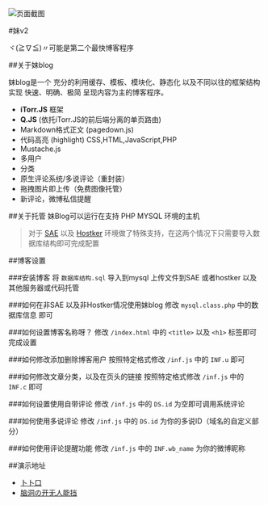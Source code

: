 
![页面截图](http://ww4.sinaimg.cn/large/a15b4afegw1enswvuws5eg20fo0b1jrd.gif)

#妹v2

ヾ(≧∇≦)〃可能是第二个最快博客程序

##关于妹blog

妹blog是一个 充分的利用缓存、模板、模块化、静态化 以及不同以往的框架结构 实现 快速、明确、极简 呈现内容为主的博客程序。


- **iTorr.JS** 框架
- **Q.JS** (依托iTorr.JS的前后端分离的单页路由)
- Markdown格式正文 (pagedown.js)
- 代码高亮 (highlight) CSS,HTML,JavaScript,PHP
- Mustache.js
- 多用户
- 分类
- 原生评论系统/多说评论（重封装）
- 拖拽图片即上传（免费图像托管）
- 新评论，微博私信提醒



##关于托管
妹Blog可以运行在支持 PHP MYSQL 环境的主机

>对于 [SAE](http://sae.sina.com.cn/) 以及 [Hostker](http://www.hostker.com/) 环境做了特殊支持，在这两个情况下只需要导入数据库结构即可完成配置


##博客设置

###安装博客
将 `数据库结构.sql` 导入到mysql
上传文件到SAE 或者hostker 以及其他服务器或代码托管

###如何在非SAE 以及非Hostker情况使用妹blog
修改 `mysql.class.php` 中的数据库信息 即可

###如何设置博客名称呀？
修改 `/index.html` 中的 `<title>` 以及 `<h1>` 标签即可完成设置

###如何修改添加删除博客用户
按照特定格式修改 `/inf.js` 中的 `INF.u` 即可

###如何修改文章分类，以及在页头的链接
按照特定格式修改 `/inf.js` 中的 `INF.c` 即可

###如何设置使用自带评论
修改 `/inf.js` 中的 `DS.id` 为空即可调用系统评论

###如何使用多说评论
修改 `/inf.js` 中的 `DS.id` 为你的多说ID（域名的自定义部分）

###如何使用评论提醒功能
修改 `/inf.js` 中的 `INF.wb_name` 为你的微博昵称



##演示地址

- [卜卜口](http://mouto.org)
- [脑洞の开无人能挡](http://imoe.in)